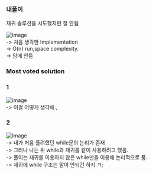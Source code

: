 ### 내풀이   
재귀 솔루션을 시도했지만 잘 안됨    

![image](https://user-images.githubusercontent.com/70446214/157710810-fac43069-df80-46ac-8342-50d48fc5bfeb.png)   
-> 처음 생각한 Implementation    
-> O(n) run,space complexity.     
-> 맘에 안듬    

### Most voted solution
### 1
![image](https://user-images.githubusercontent.com/70446214/157710979-843a7df1-72e3-4a02-a46f-d4794b8207f7.png)     
-> 이걸 어떻게 생각해.,     
### 2
![image](https://user-images.githubusercontent.com/70446214/157711222-9c19634e-802b-4975-b282-a333d4e6a0c8.png)   
-> 내가 처음 풀려했던 while문의 논리가 존재    
-> 그러나 나는 위 while과 재귀를 같이 사용하려고  했음.    
-> 풀이는 재귀를 이용하지 않은 while만을 이용해 논리적으로 품.     
-> 재귀에 while 구조는 말이 안되긴 하지 ㅋ;   
